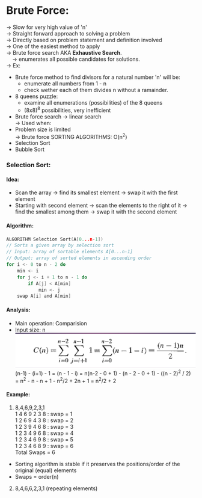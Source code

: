 # Brute Force:
-> Slow for very high value of 'n' <br>
-> Straight forward approach to solving a problem <br>
-> Directly based on problem statement and definition involved <br>
-> One of the easiest method to apply <br>
-> Brute force search AKA **Exhaustive Search**. <br>
&nbsp;&nbsp;&nbsp;&nbsp;-> enumerates all possible candidates for solutions. <br>
-> Ex:
- Brute force method to find divisors for a natural number 'n' will be:
	- enumerate all numbers from 1 - n
	- check wether each of them divides n without a ramainder.
- 8 queens puzzle:
	- examine all enumerations (possibilities) of the 8 queens
	- (8x8)<sup>8</sup> possibilities, very inefficient
- Brute force search -> linear search <br>
-> Used when:
- Problem size is limited <br>
-> Brute force SORTING ALGORITHMS: 
O(n<sup>2</sup>)
- Selection Sort
- Bubble Sort
### Selection Sort:
#### Idea:
- Scan the array -> find its smallest element -> swap it with the first element
- Starting with second element -> scan the elements to the right of it -> find
the smallest among them -> swap it with the second element
#### Algorithm:
```c
ALGORITHM Selection Sort(A[0...n-1])
// Sorts a given array by selection sort
// Input: array of sortable elements A[0...n-1]
// Output: array of sorted elements in ascending order
for i <- 0 to n - 2 do
	min <- i
	for j <- i + 1 to n - 1 do
		if A[j] < A[min]
			min <- j
	swap A[i] and A[min]
```
#### Analysis:
- Main operation: Comparision
- Input size: n
![complexity calculation for selection sort](./1.png)
(n-1) - (i+1) - 1 = (n - 1 - i) = n(n-2 - 0 + 1) - (n - 2 - 0 + 1) - ((n - 2)<sup>2</sup> / 2) = n<sup>2</sup> - n - n + 1 -     n<sup>2</sup>/2 + 2n + 1 = n<sup>2</sup>/2 + 2
#### Example:
1. 8,4,6,9,2,3,1 <br>
	1 4 6 9 2 3 8 : swap = 1 <br>
	1 2 6 9 4 3 8 : swap = 2 <br>
	1 2 3 9 4 6 8 : swap = 3 <br>
	1 2 3 4 9 6 8 : swap = 4 <br>
	1 2 3 4 6 9 8 : swap = 5 <br>
	 1 2 3 4 6 8 9 : swap = 6 <br>
	Total Swaps = 6 <br>
- Sorting algorithm is stable if it preserves the positions/order of the original (equal) elements
- Swaps = order(n)
2. 8,4,6,6,2,3,1 (repeating elements)